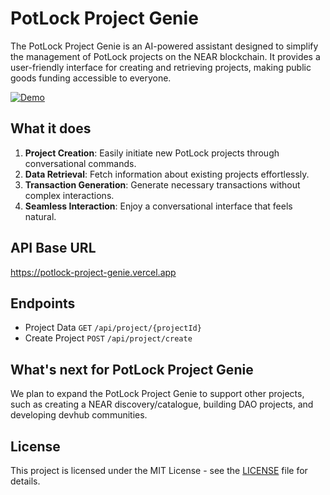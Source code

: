 # PotLock Project Genie

The PotLock Project Genie is an AI-powered assistant designed to simplify the management of PotLock projects on the NEAR blockchain. It provides a user-friendly interface for creating and retrieving projects, making public goods funding accessible to everyone.

[![Demo](https://img.shields.io/badge/Demo-Visit%20Demo-brightgreen)](https://potlock-project-genie.vercel.app/)

## What it does

1. **Project Creation**: Easily initiate new PotLock projects through conversational commands.
2. **Data Retrieval**: Fetch information about existing projects effortlessly.
3. **Transaction Generation**: Generate necessary transactions without complex interactions.
4. **Seamless Interaction**: Enjoy a conversational interface that feels natural.

## API Base URL

https://potlock-project-genie.vercel.app

## Endpoints

- Project Data `GET` `/api/project/{projectId}`
- Create Project `POST` `/api/project/create`

## What's next for PotLock Project Genie

We plan to expand the PotLock Project Genie to support other projects, such as creating a NEAR discovery/catalogue, building DAO projects, and developing devhub communities.

## License

This project is licensed under the MIT License - see the [LICENSE](LICENSE) file for details.


